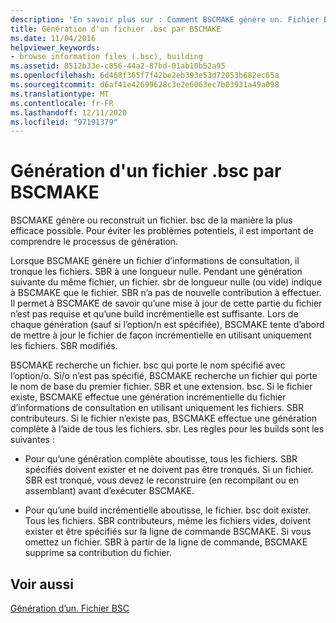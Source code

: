 ```yaml
---
description: 'En savoir plus sur : Comment BSCMAKE génère un. Fichier BSC'
title: Génération d'un fichier .bsc par BSCMAKE
ms.date: 11/04/2016
helpviewer_keywords:
- browse information files (.bsc), building
ms.assetid: 8512b33e-c856-44a2-87bd-01ab10b52a95
ms.openlocfilehash: 6d468f365f7f42be2eb393e53d72053b682ec65a
ms.sourcegitcommit: d6af41e42699628c3e2e6063ec7b03931a49a098
ms.translationtype: MT
ms.contentlocale: fr-FR
ms.lasthandoff: 12/11/2020
ms.locfileid: "97191379"
---
```

# <a name="how-bscmake-builds-a-bsc-file"></a>Génération d'un fichier .bsc par BSCMAKE

BSCMAKE génère ou reconstruit un fichier. bsc de la manière la plus efficace possible. Pour éviter les problèmes potentiels, il est important de comprendre le processus de génération.

Lorsque BSCMAKE génère un fichier d’informations de consultation, il tronque les fichiers. SBR à une longueur nulle. Pendant une génération suivante du même fichier, un fichier. sbr de longueur nulle (ou vide) indique à BSCMAKE que le fichier. SBR n’a pas de nouvelle contribution à effectuer. Il permet à BSCMAKE de savoir qu’une mise à jour de cette partie du fichier n’est pas requise et qu’une build incrémentielle est suffisante. Lors de chaque génération (sauf si l’option/n est spécifiée), BSCMAKE tente d’abord de mettre à jour le fichier de façon incrémentielle en utilisant uniquement les fichiers. SBR modifiés.

BSCMAKE recherche un fichier. bsc qui porte le nom spécifié avec l’option/o. Si/o n’est pas spécifié, BSCMAKE recherche un fichier qui porte le nom de base du premier fichier. SBR et une extension. bsc. Si le fichier existe, BSCMAKE effectue une génération incrémentielle du fichier d’informations de consultation en utilisant uniquement les fichiers. SBR contributeurs. Si le fichier n’existe pas, BSCMAKE effectue une génération complète à l’aide de tous les fichiers. sbr. Les règles pour les builds sont les suivantes :

- Pour qu’une génération complète aboutisse, tous les fichiers. SBR spécifiés doivent exister et ne doivent pas être tronqués. Si un fichier. SBR est tronqué, vous devez le reconstruire (en recompilant ou en assemblant) avant d’exécuter BSCMAKE.

- Pour qu’une build incrémentielle aboutisse, le fichier. bsc doit exister. Tous les fichiers. SBR contributeurs, même les fichiers vides, doivent exister et être spécifiés sur la ligne de commande BSCMAKE. Si vous omettez un fichier. SBR à partir de la ligne de commande, BSCMAKE supprime sa contribution du fichier.

## <a name="see-also"></a>Voir aussi

[Génération d’un. Fichier BSC](building-a-dot-bsc-file.md)
